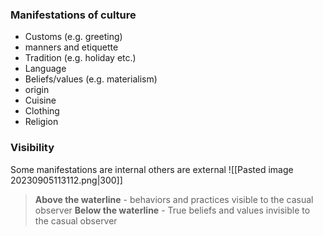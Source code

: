 ### Manifestations of culture
- Customs (e.g. greeting)
- manners and etiquette 
- Tradition (e.g. holiday etc.)
- Language
- Beliefs/values (e.g. materialism)
- origin
- Cuisine
- Clothing
- Religion

### Visibility 
Some manifestations are internal others are external
![[Pasted image 20230905113112.png|300]]

> **Above the waterline** - behaviors and practices visible to the casual observer
> **Below the waterline** - True beliefs and values invisible to the casual observer

